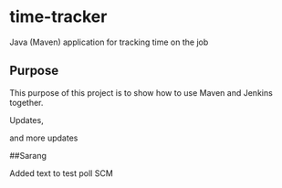 # time-tracker
Java (Maven) application for tracking time on the job

## Purpose

This purpose of this project is to show how to use Maven and Jenkins together.

Updates, 

and more updates

##Sarang

Added text to test poll SCM
